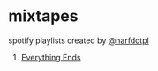 mixtapes
========

spotify playlists created by [@narfdotpl](http://narf.pl/)

1. [Everything Ends](http://open.spotify.com/user/1166776863/playlist/3F645rIj60X8aQmPS3kflX)
